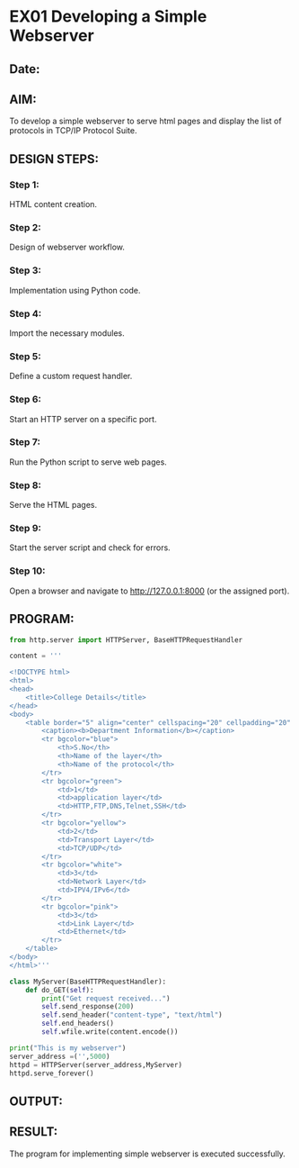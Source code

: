 # EX01 Developing a Simple Webserver
## Date:

## AIM:
To develop a simple webserver to serve html pages and display the list of protocols in TCP/IP Protocol Suite.

## DESIGN STEPS:
### Step 1: 
HTML content creation.

### Step 2:
Design of webserver workflow.

### Step 3:
Implementation using Python code.

### Step 4:
Import the necessary modules.

### Step 5:
Define a custom request handler.

### Step 6:
Start an HTTP server on a specific port.

### Step 7:
Run the Python script to serve web pages.

### Step 8:
Serve the HTML pages.

### Step 9:
Start the server script and check for errors.

### Step 10:
Open a browser and navigate to http://127.0.0.1:8000 (or the assigned port).

## PROGRAM:
```python
from http.server import HTTPServer, BaseHTTPRequestHandler

content = '''

<!DOCTYPE html>
<html>
<head>
    <title>College Details</title>
</head>
<body>
    <table border="5" align="center" cellspacing="20" cellpadding="20" bgcolor="red">
        <caption><b>Department Information</b></caption>
        <tr bgcolor="blue">
            <th>S.No</th>
            <th>Name of the layer</th>
            <th>Name of the protocol</th>
        </tr>
        <tr bgcolor="green">
            <td>1</td>
            <td>application layer</td>
            <td>HTTP,FTP,DNS,Telnet,SSH</td>
        </tr>
        <tr bgcolor="yellow">
            <td>2</td>
            <td>Transport Layer</td>
            <td>TCP/UDP</td>
        </tr>
        <tr bgcolor="white">
            <td>3</td>
            <td>Network Layer</td>
            <td>IPV4/IPv6</td>
        </tr>
        <tr bgcolor="pink">
            <td>3</td>
            <td>Link Layer</td>
            <td>Ethernet</td>
        </tr>
    </table>
</body>
</html>'''

class MyServer(BaseHTTPRequestHandler):
    def do_GET(self):
        print("Get request received...")
        self.send_response(200) 
        self.send_header("content-type", "text/html")       
        self.end_headers()
        self.wfile.write(content.encode())

print("This is my webserver") 
server_address =('',5000)
httpd = HTTPServer(server_address,MyServer)
httpd.serve_forever()
```


## OUTPUT:


## RESULT:
The program for implementing simple webserver is executed successfully.
